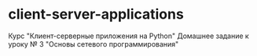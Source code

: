 # client-server-applications

Курс "Клиент-серверные приложения на Python"
Домашнее задание к уроку № 3
"Основы сетевого программирования"